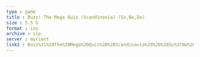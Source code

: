 ```yaml
---
type : game
title : Buzz! The Mega Quiz (Scandinavia) (Sv,No,Da)
size : 3.5 G
format : iso
archive : zip
server : myrient
link2 : Buzz%21%20The%20Mega%20Quiz%20%28Scandinavia%29%20%28Sv%2CNo%2CDa%29
---
```

